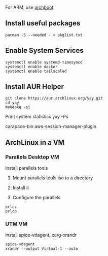 
For ARM, use [archboot](https://archboot.com)

## Install useful packages

``` shell
pacman -S --needed - < pkglist.txt
```

## Enable System Services

``` shell
systemctl enable systemd-timesyncd
systemctl enable docker
systemctl enable tailscaled
```

## Install AUR Helper

``` shell
git clone https://aur.archlinux.org/yay.git
cd yay
makepkg -si
```

Print system statistics
yay -Ps

carapace-bin
aws-session-manager-plugin

## ArchLinux in a VM

### Parallels Desktop VM

Install parallels tools

1. Mount parallels tools iso to a directory

2. Install it

3. Configure the parallels

``` shell
prlcc
prlcp
```

### UTM VM

Install spice-vdagent, xorg-xrandr

``` shell
spice-vdagent
xrandr --output Virtual-1 --auto
```
